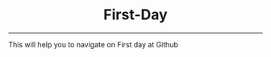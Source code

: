 <div align="center"><h1>First-Day</h1>
</div>
<hr>
This will help you to navigate on First day at Github
